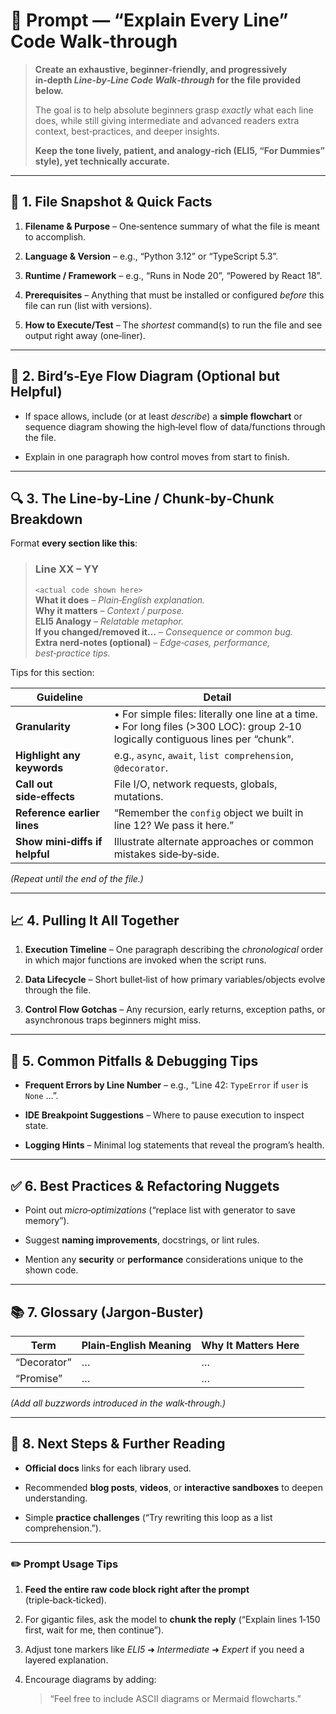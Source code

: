 # 📝 **Prompt — “Explain Every Line” Code Walk‑through**

> **Create an exhaustive, beginner‑friendly, and progressively in‑depth _Line‑by‑Line Code Walk‑through_ for the file provided below.**
> 
> The goal is to help absolute beginners grasp _exactly_ what each line does, while still giving intermediate and advanced readers extra context, best‑practices, and deeper insights.
> 
> **Keep the tone lively, patient, and analogy‑rich (ELI5, “For Dummies” style), yet technically accurate.**

---

## 📂 **1. File Snapshot & Quick Facts**

1. **Filename & Purpose** – One‑sentence summary of what the file is meant to accomplish.
    
2. **Language & Version** – e.g., “Python 3.12” or “TypeScript 5.3”.
    
3. **Runtime / Framework** – e.g., “Runs in Node 20”, “Powered by React 18”.
    
4. **Prerequisites** – Anything that must be installed or configured _before_ this file can run (list with versions).
    
5. **How to Execute/Test** – The _shortest_ command(s) to run the file and see output right away (one‑liner).
    

---

## 🧐 **2. Bird’s‑Eye Flow Diagram (Optional but Helpful)**

- If space allows, include (or at least _describe_) a **simple flowchart** or sequence diagram showing the high‑level flow of data/functions through the file.
    
- Explain in one paragraph how control moves from start to finish.
    

---

## 🔍 **3. The **Line‑by‑Line / Chunk‑by‑Chunk** Breakdown**

Format **every section like this**:

> ### **Line XX – YY**
> 
> `<actual code shown here>`  
> **What it does** – _Plain‑English explanation._  
> **Why it matters** – _Context / purpose._  
> **ELI5 Analogy** – _Relatable metaphor._  
> **If you changed/removed it…** – _Consequence or common bug._  
> **Extra nerd‑notes (optional)** – _Edge‑cases, performance, best‑practice tips._

Tips for this section:

|Guideline|Detail|
|---|---|
|**Granularity**|• For simple files: literally one line at a time.  <br>• For long files (>300 LOC): group 2‑10 logically contiguous lines per “chunk”.|
|**Highlight any keywords**|e.g., `async`, `await`, `list comprehension`, `@decorator`.|
|**Call out side‑effects**|File I/O, network requests, globals, mutations.|
|**Reference earlier lines**|“Remember the `config` object we built in line 12? We pass it here.”|
|**Show mini‑diffs if helpful**|Illustrate alternate approaches or common mistakes side‑by‑side.|

_(Repeat until the end of the file.)_

---

## 📈 **4. Pulling It All Together**

1. **Execution Timeline** – One paragraph describing the _chronological_ order in which major functions are invoked when the script runs.
    
2. **Data Lifecycle** – Short bullet‑list of how primary variables/objects evolve through the file.
    
3. **Control Flow Gotchas** – Any recursion, early returns, exception paths, or asynchronous traps beginners might miss.
    

---

## 🚩 **5. Common Pitfalls & Debugging Tips**

- **Frequent Errors by Line Number** – e.g., “Line 42: `TypeError` if `user` is `None` …”.
    
- **IDE Breakpoint Suggestions** – Where to pause execution to inspect state.
    
- **Logging Hints** – Minimal log statements that reveal the program’s health.
    

---

## ✅ **6. Best Practices & Refactoring Nuggets**

- Point out _micro‑optimizations_ (“replace list with generator to save memory”).
    
- Suggest **naming improvements**, docstrings, or lint rules.
    
- Mention any **security** or **performance** considerations unique to the shown code.
    

---

## 📚 **7. Glossary (Jargon‑Buster)**

|Term|Plain‑English Meaning|Why It Matters Here|
|---|---|---|
|“Decorator”|…|…|
|“Promise”|…|…|

_(Add all buzzwords introduced in the walk‑through.)_

---

## 🔮 **8. Next Steps & Further Reading**

- **Official docs** links for each library used.
    
- Recommended **blog posts**, **videos**, or **interactive sandboxes** to deepen understanding.
    
- Simple **practice challenges** (“Try rewriting this loop as a list comprehension.”).
    

---

### ✏️ **Prompt Usage Tips**

1. **Feed the entire raw code block right after the prompt** (triple‑back‑ticked).
    
2. For gigantic files, ask the model to **chunk the reply** (“Explain lines 1‑150 first, wait for me, then continue”).
    
3. Adjust tone markers like _ELI5_ ➜ _Intermediate_ ➜ _Expert_ if you need a layered explanation.
    
4. Encourage diagrams by adding:
    
    > “Feel free to include ASCII diagrams or Mermaid flowcharts.”